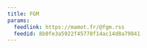 ```yaml
---
title: FGM
params:
  feedlink: https://mamot.fr/@fgm.rss
  feedid: 8b0fe3a5922f45778f14ac14d8a79841
---
```

